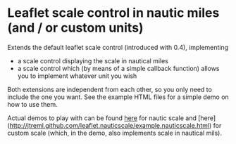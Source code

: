 Leaflet scale control in nautic miles (and / or custom units)
=============================================================

Extends the default leaflet scale control (introduced with 0.4), implementing
- a scale control displaying the scale in nautical miles
- a scale control which (by means of a simple callback function) allows you to implement whatever unit you wish

Both extensions are independent from each other, so you only need to include the one you want. See the example HTML files for a simple demo on how to use them.

Actual demos to play with can be found [here](http://jtreml.github.com/leaflet.customscale/example.customscale.html) for nautic scale and [here] (http://jtreml.github.com/leaflet.nauticscale/example.nauticscale.html) for custom scale (which, in the demo, also implements scale in nautical mils).
